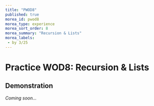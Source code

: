 ```yaml
---
title: "PWOD8"
published: true
morea_id: pwod8
morea_type: experience
morea_sort_order: 8
morea_summary: "Recursion & Lists"
morea_labels:
 - by 3/25
---
```

# Practice WOD8: Recursion & Lists

<!--In this practice WOD you will create 5 programs that take code we've previously written for other PWODs and turns them into functions.

{% include wod-times.html Rx="<20 min" Av="20-40 min" Sd="40-60 min" DNF="60+ min" %}

## hello_function.py

Write a function `hello` which takes a name as a parameter and prints "Hello, ..." and replacing the ellipsis (...) with the parameter. Test your function by asking the user for their name.
-->

## Demonstration

*Coming soon...*

<!--Once you've finished doing the WOD a single time, you can watch me do it:

{% include youtube.html id="0BPlMXkwdcY" %}

{% include wod-warning.html %}-->
